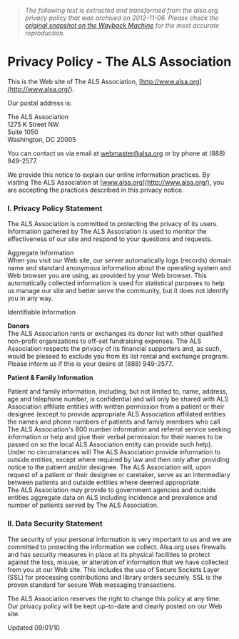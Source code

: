 > *The following text is extracted and transformed from the alsa.org privacy policy that was archived on 2012-11-06. Please check the [original snapshot on the Wayback Machine](https://web.archive.org/web/20121106231429id_/http%3A//www.alsa.org/privacy-policy.html) for the most accurate reproduction.*

# Privacy Policy - The ALS Association

This is the Web site of The ALS Association, [http://www.alsa.org](http://www.alsa.org/). 

Our postal address is: 

The ALS Association  
1275 K Street NW  
Suite 1050  
Washington, DC 20005

You can contact us via email at [webmaster@alsa.org](mailto:webmaster@alsa.org) or by phone at (888) 949-2577. 

We provide this notice to explain our online information practices. By visiting The ALS Association at [www.alsa.org](http://www.alsa.org/), you are accepting the practices described in this privacy notice. 

### I. Privacy Policy Statement

The ALS Association is committed to protecting the privacy of its users. Information gathered by The ALS Association is used to monitor the effectiveness of our site and respond to your questions and requests. 

Aggregate Information  
When you visit our Web site, our server automatically logs (records) domain name and standard anonymous information about the operating system and Web browser you are using, as provided by your Web browser. This automatically collected information is used for statistical purposes to help us manage our site and better serve the community, but it does not identify you in any way. 

Identifiable Information

**Donors**  
The ALS Association rents or exchanges its donor list with other qualified non-profit organizations to off-set fundraising expenses. The ALS Association respects the privacy of its financial supporters and, as such, would be pleased to exclude you from its list rental and exchange program. Please inform us if this is your desire at (888) 949-2577. 

**Patient & Family Information**

Patient and family information, including, but not limited to, name, address, age and telephone number, is confidential and will only be shared with ALS Association affiliate entities with written permission from a patient or their designee (except to provide appropriate ALS Association affiliated entities the names and phone numbers of patients and family members who call The ALS Association's 800 number information and referral service seeking information or help and give their verbal permission for their names to be passed on so the local ALS Association entity can provide such help). Under no circumstances will The ALS Association provide information to outside entities, except where required by law and then only after providing notice to the patient and/or designee. The ALS Association will, upon request of a patient or their designee or caretaker, serve as an intermediary between patients and outside entities where deemed appropriate.   
The ALS Association may provide to government agencies and outside entities aggregate data on ALS including incidence and prevalence and number of patients served by The ALS Association. 

### II. Data Security Statement

The security of your personal information is very important to us and we are committed to protecting the information we collect. Alsa.org uses firewalls and has security measures in place at its physical facilities to protect against the loss, misuse, or alteration of information that we have collected from you at our Web site. This includes the use of Secure Sockets Layer (SSL) for processing contributions and library orders securely. SSL is the proven standard for secure Web messaging transactions. 

The ALS Association reserves the right to change this policy at any time. Our privacy policy will be kept up-to-date and clearly posted on our Web site. 

Updated 09/01/10 
